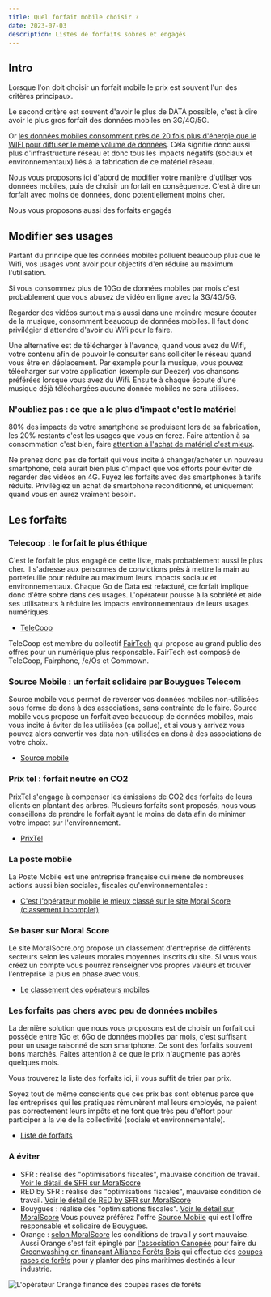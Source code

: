 ```yaml
---
title: Quel forfait mobile choisir ?
date: 2023-07-03
description: Listes de forfaits sobres et engagés
---
```

## Intro

Lorsque l'on doit choisir un forfait mobile le prix est souvent l'un des critères principaux.

Le second critère est souvent d'avoir le plus de DATA possible, c'est à dire avoir le plus gros forfait des données mobiles en 3G/4G/5G.

Or [les données mobiles consomment près de 20 fois plus d'énergie que le WIFI pour diffuser le même volume de données](https://www.greenit.fr/2016/03/15/internet-mobile-la-4g-est-elle-une-abomination-energetique/).
Cela signifie donc aussi plus d'infrastructure réseau et donc tous les impacts négatifs (sociaux et environnementaux) liés à la fabrication de ce matériel réseau.

Nous vous proposons ici d'abord de modifier votre manière d'utiliser vos données mobiles, puis de choisir un forfait en conséquence.
C'est à dire un forfait avec moins de données, donc potentiellement moins cher.

Nous vous proposons aussi des forfaits engagés

## Modifier ses usages

Partant du principe que les données mobiles polluent beaucoup plus que le Wifi, vos usages vont avoir pour objectifs d'en réduire au maximum l'utilisation.

Si vous consommez plus de 10Go de données mobiles par mois c'est probablement que vous abusez de vidéo en ligne avec la 3G/4G/5G.

Regarder des vidéos surtout mais aussi dans une moindre mesure écouter de la musique, consomment beaucoup de données mobiles. 
Il faut donc privilégier d'attendre d'avoir du Wifi pour le faire.

Une alternative est de télécharger à l'avance, quand vous avez du Wifi, votre contenu afin de pouvoir le consulter sans solliciter le réseau quand vous être en déplacement.
Par exemple pour la musique, vous pouvez télécharger sur votre application (exemple sur Deezer) vos chansons préférées lorsque vous avez du Wifi.
Ensuite à chaque écoute d'une musique déjà téléchargées aucune donnée mobiles ne sera utilisées.

### N'oubliez pas : ce que a le plus d'impact c'est le matériel

80% des impacts de votre smartphone se produisent lors de sa fabrication, les 20% restants c'est les usages que vous en ferez. Faire attention à sa consommation c'est bien, faire [attention à l'achat de matériel c'est mieux](https://www.entraide-numerique-coueron.fr/blog/ou-acheter-un-telephone/).

Ne prenez donc pas de forfait qui vous incite à changer/acheter un nouveau smartphone, cela aurait bien plus d'impact que vos efforts pour éviter de regarder des vidéos en 4G.
Fuyez les forfaits avec des smartphones à tarifs réduits. Privilégiez un achat de smartphone reconditionné, et uniquement quand vous en aurez vraiment besoin.

## Les forfaits

### Telecoop : le forfait le plus éthique

C'est le forfait le plus engagé de cette liste, mais probablement aussi le plus cher.
Il s'adresse aux personnes de convictions près à mettre la main au portefeuille pour réduire au maximum leurs impacts sociaux et environnementaux.
Chaque Go de Data est refacturé, ce forfait implique donc d'être sobre dans ces usages. L'opérateur pousse à la sobriété et aide ses utilisateurs à réduire les impacts environnementaux de leurs usages numériques.

* [TeleCoop](https://telecoop.fr/)

TeleCoop est membre du collectif [FairTech](https://fairtec.io/fr/) qui propose au grand public des offres pour un numérique plus responsable.
FairTech est composé de TeleCoop, Fairphone, /e/Os et Commown.

### Source Mobile : un forfait solidaire par Bouygues Telecom

Source mobile vous permet de reverser vos données mobiles non-utilisées sous forme de dons à des associations, sans contrainte de le faire.
Source mobile vous propose un forfait avec beaucoup de données mobiles, mais vous incite à éviter de les utilisées (ça pollue), 
et si vous y arrivez vous pouvez alors convertir vos data non-utilisées en dons à des associations de votre choix.

* [Source mobile](https://www.sourcemobile.fr/)

### Prix tel : forfait neutre en CO2

PrixTel s'engage à compenser les émissions de CO2 des forfaits de leurs clients en plantant des arbres.
Plusieurs forfaits sont proposés, nous vous conseillons de prendre le forfait ayant le moins de data afin de minimer votre impact sur l'environnement.

* [PrixTel](https://www.prixtel.com/)

### La poste mobile

La Poste Mobile est une entreprise française qui mène de nombreuses actions aussi bien sociales, fiscales qu'environnementales :

* [C'est l'opérateur mobile le mieux classé sur le site Moral Score (classement incomplet)](https://moralscore.org/companies/la-poste-mobile/)

### Se baser sur Moral Score

Le site MoralSocre.org propose un classement d'entreprise de différents secteurs selon les valeurs morales moyennes inscrits du site.
Si vous vous créez un compte vous pourrez renseigner vos propres valeurs et trouver l'entreprise la plus en phase avec vous.

* [Le classement des opérateurs mobiles](https://moralscore.org/sectors/operateurs/)

### Les forfaits pas chers avec peu de données mobiles

La dernière solution que nous vous proposons est de choisir un forfait qui possède entre 1Go et 6Go de données mobiles par mois, c'est suffisant pour un usage raisonné de son smartphone.
Ce sont des forfaits souvent bons marchés.
Faites attention à ce que le prix n'augmente pas après quelques mois.

Vous trouverez la liste des forfaits ici, il vous suffit de trier par prix.

Soyez tout de même conscients que ces prix bas sont obtenus parce que les entreprises qui les pratiques rémunèrent mal leurs employés, 
ne paient pas correctement leurs impôts et ne font que très peu d'effort pour participer à la vie de la collectivité (sociale et environnementale).

* [Liste de forfaits](https://www.touslesforfaits.fr/)

### A éviter

* SFR : réalise des "optimisations fiscales", mauvaise condition de travail. [Voir le détail de SFR sur MoralScore](https://moralscore.org/companies/sfr/)
* RED by SFR : réalise des "optimisations fiscales", mauvaise condition de travail. [Voir le détail de RED by SFR sur MoralScore](https://moralscore.org/companies/red-by-sfr/)
* Bouygues : réalise des "optimisations fiscales". [Voir le détail sur MoralScore](https://moralscore.org/companies/bouygues-telecom/)
  Vous pouvez préférez l'offre [Source Mobile](https://www.sourcemobile.fr/) qui est l'offre responsable et solidaire de Bouygues.
* Orange : [selon MoralScore](https://moralscore.org/companies/orange/) les conditions de travail y sont mauvaise. 
Aussi Orange s'est fait épinglé par [l'association Canopée](https://www.canopee-asso.org/) pour faire du [Greenwashing en finançant Alliance Forêts Bois](https://www.canopee-asso.org/greenwashing-canopee-interpelle-alliance-forets-bois/) qui effectue des [coupes rases de forêts](https://www.youtube.com/watch?v=OxI0g31Sq8k&t=1005s) pour y planter des pins maritimes destinés à leur industrie.

![L'opérateur Orange finance des coupes rases de forêts](capture-décran-2023-06-06-à-11.00.45.png "L'opérateur Orange finance des coupes rases de forêts")